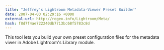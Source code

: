```yaml
---
title: "Jeffrey's Lightroom Metadata-Viewer Preset Builder"
date: 2007-04-03 02:29:16 +0000
external-url: http://regex.info/Lightroom/Meta/
hash: f8d7f4ae722240db7713bc68f5783c8d
---
```


This tool lets you build your own preset configuration files for the metadata viwer in Adobe Lightroom's Library module.
